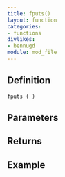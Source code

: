 ```yaml
---
title: fputs()
layout: function
categories:
- functions
divlikes:
- bennugd
module: mod_file
---
```


## Definition

    fputs ( )

## Parameters

## Returns

## Example
